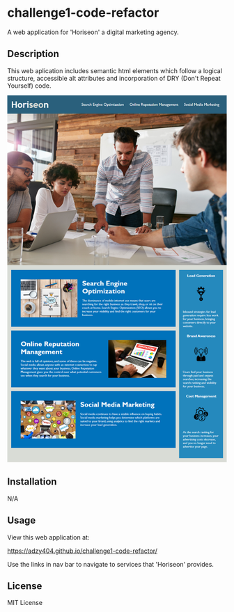 # challenge1-code-refactor
A web application for 'Horiseon' a digital marketing agency. 

## Description

This web aplication includes semantic html elements which follow a logical structure, accessible alt attributes and incorporation of DRY (Don't Repeat Yourself) code.

![Horiseon Web App](assets/images/challenge1-webapp-screenshot.png "Horiseon")

## Installation

N/A

## Usage

View this web application at:

https://adzy404.github.io/challenge1-code-refactor/

Use the links in nav bar to navigate to services that 'Horiseon' provides.

## License

MIT License
